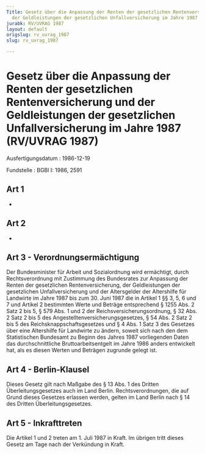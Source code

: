 ```yaml
---
Title: Gesetz über die Anpassung der Renten der gesetzlichen Rentenversicherung und
  der Geldleistungen der gesetzlichen Unfallversicherung im Jahre 1987
jurabk: RV/UVRAG 1987
layout: default
origslug: rv_uvrag_1987
slug: rv_uvrag_1987

---
```


# Gesetz über die Anpassung der Renten der gesetzlichen Rentenversicherung und der Geldleistungen der gesetzlichen Unfallversicherung im Jahre 1987 (RV/UVRAG 1987)

Ausfertigungsdatum
:   1986-12-19

Fundstelle
:   BGBl I: 1986, 2591



## Art 1

-


## Art 2

-


## Art 3 - Verordnungsermächtigung

Der Bundesminister für Arbeit und Sozialordnung wird ermächtigt, durch
Rechtsverordnung mit Zustimmung des Bundesrates zur Anpassung der
Renten der gesetzlichen Rentenversicherung, der Geldleistungen der
gesetzlichen Unfallversicherung und der Altersgelder der Altershilfe
für Landwirte im Jahre 1987 bis zum 30. Juni 1987 die in Artikel 1 §§
3, 5, 6 und 7 und Artikel 2 bestimmten Werte und Beträge entsprechend
§ 1255 Abs. 2 Satz 2 bis 5, § 579 Abs. 1 und 2 der
Reichsversicherungsordnung, § 32 Abs. 2 Satz 2 bis 5 des
Angestelltenversicherungsgesetzes, § 54 Abs. 2 Satz 2 bis 5 des
Reichsknappschaftsgesetzes und § 4 Abs. 1 Satz 3 des Gesetzes über
eine Altershilfe für Landwirte zu ändern, soweit sich nach den dem
Statistischen Bundesamt zu Beginn des Jahres 1987 vorliegenden Daten
das durchschnittliche Bruttoarbeitsentgelt im Jahre 1986 anders
entwickelt hat, als es diesen Werten und Beträgen zugrunde gelegt ist.


## Art 4 - Berlin-Klausel

Dieses Gesetz gilt nach Maßgabe des § 13 Abs. 1 des Dritten
Überleitungsgesetzes auch im Land Berlin. Rechtsverordnungen, die auf
Grund dieses Gesetzes erlassen werden, gelten im Land Berlin nach § 14
des Dritten Überleitungsgesetzes.


## Art 5 - Inkrafttreten

Die Artikel 1 und 2 treten am 1. Juli 1987 in Kraft. Im übrigen tritt
dieses Gesetz am Tage nach der Verkündung in Kraft.

